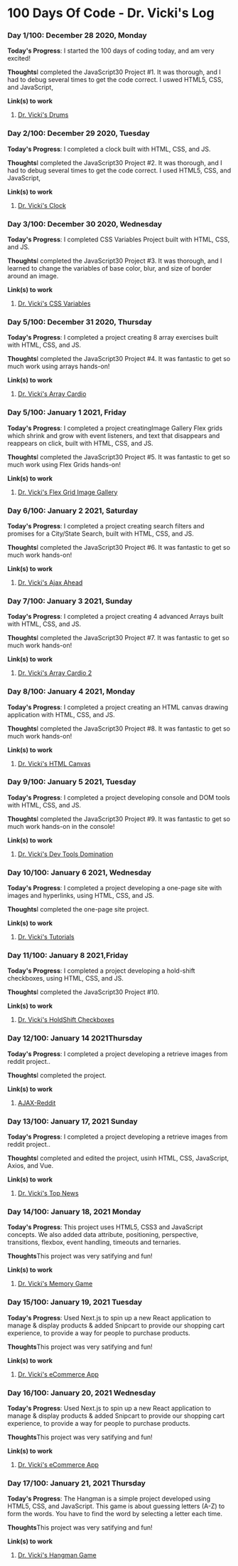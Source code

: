 # 100 Days Of Code - Dr. Vicki's Log

### Day 1/100: December 28 2020, Monday
**Today's Progress**: I started the 100 days of coding today, and am very excited!

**Thoughts**I completed the JavaScript30 Project #1. It was thorough, and I had to debug several times to get the code correct. I uswed HTML5, CSS, and JavaScript,

**Link(s) to work**
1. [Dr. Vicki's Drums](https://github.com/DrVicki/Dr_Vickis_Drums)

### Day 2/100: December 29 2020, Tuesday
**Today's Progress**: I completed a clock built with HTML, CSS, and JS.

**Thoughts**I completed the JavaScript30 Project #2. It was thorough, and I had to debug several times to get the code correct. I used HTML5, CSS, and JavaScript,

**Link(s) to work**
1. [Dr. Vicki's Clock](https://github.com/DrVicki/Dr-Vickis-Clock)

### Day 3/100: December 30 2020, Wednesday
**Today's Progress**: I completed CSS Variables Project built with HTML, CSS, and JS.

**Thoughts**I completed the JavaScript30 Project #3. It was thorough, and I learned to change the variables of base color, blur, and size of border around an image.

**Link(s) to work**
1. [Dr. Vicki's CSS Variables](https://github.com/DrVicki/Dr-Vickis-CSS-Variables)

### Day 5/100: December 31 2020, Thursday
**Today's Progress**: I completed a project creating 8 array exercises built with HTML, CSS, and JS.

**Thoughts**I completed the JavaScript30 Project #4. It was fantastic to get so much work using arrays hands-on!

**Link(s) to work**
1. [Dr. Vicki's Array Cardio](https://github.com/DrVicki/Dr-Vickis-Array-Cardio)

### Day 5/100: January 1 2021, Friday
**Today's Progress**: I completed a project creatingImage Gallery Flex grids which shrink and grow with event listeners, and text that disappears and reappears on click, built with HTML, CSS, and JS.

**Thoughts**I completed the JavaScript30 Project #5. It was fantastic to get so much work using Flex Grids hands-on!

**Link(s) to work**
1. [Dr. Vicki's Flex Grid Image Gallery](https://https://github.com/DrVicki/Dr-Vickis_Flex_Grid_Image_Gallery)

### Day 6/100: January 2 2021, Saturday
**Today's Progress**: I completed a project creating search filters and promises for a City/State Search, built with HTML, CSS, and JS.

**Thoughts**I completed the JavaScript30 Project #6. It was fantastic to get so much work hands-on!

**Link(s) to work**
1. [Dr. Vicki's Ajax Ahead](https://github.com/DrVicki/Dr-Vickis-Ajax-Ahead)

### Day 7/100: January 3 2021, Sunday
**Today's Progress**: I completed a project creating 4 advanced Arrays built with HTML, CSS, and JS.

**Thoughts**I completed the JavaScript30 Project #7. It was fantastic to get so much work hands-on!

**Link(s) to work**
1. [Dr. Vicki's Array Cardio 2](https://github.com/DrVicki/Dr-Vickis-Array-Cardio-2)

### Day 8/100: January 4 2021, Monday
**Today's Progress**: I completed a project creating an HTML canvas drawing application with HTML, CSS, and JS.

**Thoughts**I completed the JavaScript30 Project #8. It was fantastic to get so much work hands-on!

**Link(s) to work**
1. [Dr. Vicki's HTML Canvas](https://github.com/DrVicki/Dr-Vickis-HTML-Canvas)

### Day 9/100: January 5 2021, Tuesday
**Today's Progress**: I completed a project developing console and DOM tools with HTML, CSS, and JS.

**Thoughts**I completed the JavaScript30 Project #9. It was fantastic to get so much work hands-on in the console!

**Link(s) to work**
1. [Dr. Vicki's Dev Tools Domination](https://github.com/DrVicki/Dr-Vickis-Dev-Tools-Domination)

### Day 10/100: January 6 2021, Wednesday
**Today's Progress**: I completed a project developing a one-page site with images and hyperlinks, using HTML, CSS, and JS.

**Thoughts**I completed the one-page site project. 

**Link(s) to work**
1. [Dr. Vicki's Tutorials](https://github.com/DrVicki/Dr-Vickis-Tutorials)

### Day 11/100: January 8 2021,Friday
**Today's Progress**: I completed a project developing a hold-shift checkboxes, using HTML, CSS, and JS.

**Thoughts**I completed the JavaScript30 Project #10. 

**Link(s) to work**
1. [Dr. Vicki's HoldShift Checkboxes](https://github.com/DrVicki/Dr-Vickis-HoldShift-Checkboxes)

### Day 12/100: January 14 2021Thursday
**Today's Progress**: I completed a project developing a retrieve images from reddit project..

**Thoughts**I completed the project.

**Link(s) to work**
1. [AJAX-Reddit](https://github.com/DrVicki/ajax-reddit)


### Day 13/100: January 17, 2021 Sunday
**Today's Progress**: I completed a project developing a retrieve images from reddit project..

**Thoughts**I completed and edited the project, usinh HTML, CSS, JavaScript, Axios, and Vue.

**Link(s) to work**
1. [Dr. Vicki's Top News](https://github.com/DrVicki/Dr-Vickis-NYT-Top-News)

### Day 14/100: January 18, 2021 Monday
**Today's Progress**: This project uses HTML5, CSS3 and JavaScript concepts. We also added data attribute, positioning, perspective, transitions, flexbox, event handling, timeouts and ternaries.

**Thoughts**This project was very satifying and fun!

**Link(s) to work**
1. [Dr. Vicki's Memory Game](https://github.com/DrVicki/memory-game)

### Day 15/100: January 19, 2021 Tuesday
**Today's Progress**: Used Next.js to spin up a new React application to manage & display products & added Snipcart to provide our shopping cart experience, to provide a way for people to purchase products.

**Thoughts**This project was very satifying and fun!

**Link(s) to work**
1. [Dr. Vicki's eCommerce App](https://github.com/DrVicki/next-snipcart-store)

### Day 16/100: January 20, 2021 Wednesday
**Today's Progress**: Used Next.js to spin up a new React application to manage & display products & added Snipcart to provide our shopping cart experience, to provide a way for people to purchase products.

**Thoughts**This project was very satifying and fun!

**Link(s) to work**
1. [Dr. Vicki's eCommerce App](https://github.com/DrVicki/next-snipcart-store)

### Day 17/100: January 21, 2021 Thursday
**Today's Progress**: The Hangman is a simple project developed using HTML5, CSS, and JavaScript. This game is about guessing letters (A-Z) to form the words. You have to find the word by selecting a letter each time.

**Thoughts**This project was very satifying and fun!

**Link(s) to work**
1. [Dr. Vicki's Hangman Game](https://github.com/DrVicki/Dr-Vickis-Hangman-Game)


